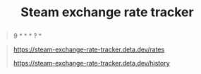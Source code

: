 # <p align="center">Steam exchange rate tracker</p>

> 9 * * * ? *

> https://steam-exchange-rate-tracker.deta.dev/rates
> 
> https://steam-exchange-rate-tracker.deta.dev/history
